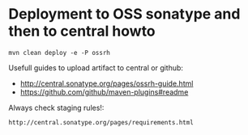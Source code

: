 # Deployment to OSS sonatype and then to central howto

    mvn clean deploy -e -P ossrh

Usefull guides to upload artifact to central or github:

 * http://central.sonatype.org/pages/ossrh-guide.html
 * https://github.com/github/maven-plugins#readme
    
Always check staging rules!:

    http://central.sonatype.org/pages/requirements.html
